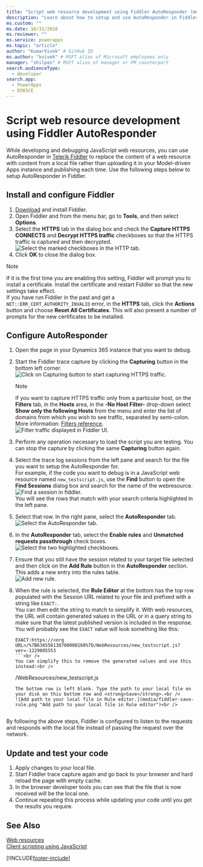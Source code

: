 ```yaml
---
title: "Script web resource development using Fiddler AutoResponder (model-driven apps) | Microsoft Docs" # Intent and product brand in a unique string of 43-59 chars including spaces
description: "Learn about how to setup and use AutoResponder in Fiddler for local debugging of JavaScript web resources." # 115-145 characters including spaces. This abstract displays in the search result.
ms.custom: ""
ms.date: 10/31/2018
ms.reviewer: ""
ms.service: powerapps
ms.topic: "article"
author: "KumarVivek" # GitHub ID
ms.author: "kvivek" # MSFT alias of Microsoft employees only
manager: "shilpas" # MSFT alias of manager or PM counterpart
search.audienceType: 
  - developer
search.app: 
  - PowerApps
  - D365CE
---
```

# Script web resource development using Fiddler AutoResponder

While developing and debugging JavaScript web resources, you can use AutoResponder in [Telerik Fiddler](https://www.telerik.com/fiddler) to replace the content of a web resource with content from a local file rather than uploading it in your Model-driven Apps instance and publishing each time. Use the following steps below to setup AutoResponder in Fiddler.

## Install and configure Fiddler

1. [Download](https://www.telerik.com/download/fiddler) and install Fiddler.
1. Open Fiddler and from the menu bar, go to **Tools**, and then select **Options**.
2. Select the **HTTPS** tab in the dialog box and check the **Capture HTTPS CONNECTS** and **Decrypt HTTPS traffic** checkboxes so that the HTTPS traffic is captured and then decrypted.<br />
 ![Select the marked checkboxes in the HTTP tab.](media/fiddler-https-options.png "Select the marked checkboxes in the HTTP tab")</br>
3. Click **OK** to close the dialog box.

> [!NOTE]
> If it is the first time you are enabling this setting, Fiddler will prompt you to install a certificate. Install the certificate and restart Fiddler so that the new settings take effect.<br />
> If you have run Fiddler in the past and get a `NET::ERR_CERT_AUTHORITY_INVALID` error, in the **HTTPS** tab, click the **Actions** button and choose **Reset All Certificates**. This will also present a number of prompts for the new certificates to be installed.

## Configure AutoResponder

1. Open the page in your Dynamics 365 instance that you want to debug.
2. Start the Fiddler trace capture by clicking the **Capturing** button in the bottom left corner.
   ![Click on Capturing button to start capturing HTTPS traffic.](media/fiddler-start-capturing.png "Click on Capturing button to start capturing HTTPS traffic")</br>

   > [!NOTE]
   > If you want to capture HTTPS traffic only from a particular host, on the **Filters** tab, in the **Hosts** area, in the **-No Host Filter-** drop-down select **Show only the following Hosts** from the menu and enter the list of domains from which you wish to see traffic, separated by semi-colon. More information: [Filters reference](https://docs.telerik.com/fiddler/KnowledgeBase/Filters).
   > ![Filter traffic displayed in Fiddler UI.](media/fiddler-filter-traffic.png "Filter traffic displayed in Fiddler UI")

3. Perform any operation necessary to load the script you are testing. You can stop the capture by clicking the same **Capturing** button again.
4. Select the trace log sessions from the left pane and search for the file you want to setup the AutoResponder for.<br /> For example, if the code you want to debug is in a JavaScript web resource named `new_testscript.js`, use the **Find** button to open the  **Find Sessions** dialog box and search for the name of the webresource. <br />![Find a session in fiddler.](media/fiddler-find-sessions.PNG)<br />You will see the rows that match with your search criteria highlighted in the left pane.
5. Select that row. In the right pane, select the **AutoResponder** tab. <br /> ![Select the AutoResponder tab.](media/fiddler-auto-responder.png)
6. In the **AutoResponder** tab, select the **Enable rules** and **Unmatched requests passthrough** check boxes.<br />
   ![Select the two highlighted checkboxes.](media/fiddler-select-checkbox.png "Select the two highlighted checkboxes")<br />
7. Ensure that you still have the session related to your target file selected and then click on the **Add Rule** button in the **AutoResponder** section. This adds a new entry into the rules table.<br />
   ![Add new rule.](media/fiddler-add-rule.png "Add new rule")
8. When the rule is selected, the **Rule Editor** at the bottom has the top row populated with the Session URL related to your file and prefixed with a string like `EXACT:`.<br />
   You can then edit the string to match to simplify it. With web resources, the URL will contain generated values in the URL or in a query string to make sure that the latest published version is included in the response. You will probably see the `EXACT` value will look something like this:<br />
    ```
    EXACT:https://<org URL>/%7B636556138760000160%7D/WebResources/new_testscript.js?    ver=-1229805553
    ```<br />
    You can simplify this to remove the generated values and use this instead:<br />
    ```
    /WebResources/new_testscript.js
    ```<br />
   The bottom row is left blank. Type the path to your local file on your disk on this bottom row and <strong>Save</strong>.<br />
   ![Add path to your local file in Rule editor.](media/fiddler-save-rule.png "Add path to your local file in Rule editor")<br />


By following the above steps, Fiddler is configured to listen to the requests and responds with the local file instead of passing the request over the network.

## Update and test your code

1. Apply changes to your local file.
2. Start Fiddler trace capture again and go back to your browser and hard reload the page with empty cache.
3. In the browser developer tools you can see that the file that is now received will be the local one.
4. Continue repeating this process while updating your code until you get the results you require.


## See Also

[Web resources](web-resources.md)<br />
[Client scripting using JavaScript](client-scripting.md)


[!INCLUDE[footer-include](../../includes/footer-banner.md)]